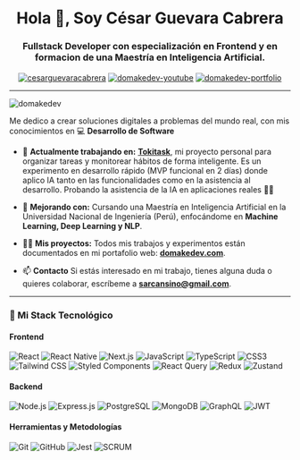 <h1 align="center">Hola 👋, Soy César Guevara Cabrera</h1>
<h3 align="center">Fullstack Developer con especialización en Frontend y en formacion de una Maestría en Inteligencia Artificial.</h3>
<p align="center">
  <a href="https://linkedin.com/in/domakedev" target="blank"><img align="center" src="https://img.shields.io/badge/LinkedIn-0A66C2?style=for-the-badge&logo=linkedin&logoColor=white" alt="cesarguevaracabrera" /></a>
  <a href="https://www.youtube.com/@domakedev-desarrollowebful7121" target="blank"><img align="center" src="https://img.shields.io/badge/YouTube-FF0000?style=for-the-badge&logo=youtube&logoColor=white" alt="domakedev-youtube"/></a>
  <a href="https://www.domakedev.com/" target="blank"><img align="center" src="https://img.shields.io/badge/Mi_Portafolio-000000?style=for-the-badge&logo=react&logoColor=61DAFB" alt="domakedev-portfolio"/></a>
</p>

---

<p align="left"> <img src="https://komarev.com/ghpvc/?username=domakedev&label=Vistas%20del%20Perfil&color=0e75b6&style=flat" alt="domakedev" /> </p>

Me dedico a crear soluciones digitales a problemas del mundo real, con mis conocimientos en 💻 **Desarrollo de Software**

- 🔭 **Actualmente trabajando en:** [**Tokitask**](https://www.tokitask.com/), mi proyecto personal para organizar tareas y monitorear hábitos de forma inteligente. Es un experimento en desarrollo rápido (MVP funcional en 2 días) donde aplico IA tanto en las funcionalidades como en la asistencia al desarrollo. Probando la asistencia de la IA en aplicaciones reales 🧫🔬

- 🌱 **Mejorando con:** Cursando una Maestría en Inteligencia Artificial en la Universidad Nacional de Ingeniería (Perú), enfocándome en **Machine Learning, Deep Learning y NLP**.

- 👨‍💻 **Mis proyectos:** Todos mis trabajos y experimentos están documentados en mi portafolio web: [**domakedev.com**](https://www.domakedev.com/).

- 📫 **Contacto** Si estás interesado en mi trabajo, tienes alguna duda o quieres colaborar, escríbeme a **sarcansino@gmail.com**.

---

### 🚀 Mi Stack Tecnológico

#### Frontend
<p>
  <img src="https://img.shields.io/badge/React-20232A?style=for-the-badge&logo=react&logoColor=61DAFB" alt="React">
  <img src="https://img.shields.io/badge/React_Native-20232A?style=for-the-badge&logo=react&logoColor=61DAFB" alt="React Native">
  <img src="https://img.shields.io/badge/Next.js-000000?style=for-the-badge&logo=nextdotjs&logoColor=white" alt="Next.js">
  <img src="https://img.shields.io/badge/JavaScript-F7DF1E?style=for-the-badge&logo=javascript&logoColor=black" alt="JavaScript">
  <img src="https://img.shields.io/badge/TypeScript-3178C6?style=for-the-badge&logo=typescript&logoColor=white" alt="TypeScript">
  <img src="https://img.shields.io/badge/CSS3-1572B6?style=for-the-badge&logo=css3&logoColor=white" alt="CSS3">
  <img src="https://img.shields.io/badge/Tailwind_CSS-38B2AC?style=for-the-badge&logo=tailwind-css&logoColor=white" alt="Tailwind CSS">
  <img src="https://img.shields.io/badge/styled--components-DB7093?style=for-the-badge&logo=styled-components&logoColor=white" alt="Styled Components">
  <img src="https://img.shields.io/badge/-React%20Query-FF4154?style=for-the-badge&logo=react-query&logoColor=white" alt="React Query">
  <img src="https://img.shields.io/badge/Redux-593D88?style=for-the-badge&logo=redux&logoColor=white" alt="Redux">
  <img src="https://img.shields.io/badge/Zustand-000000?style=for-the-badge" alt="Zustand">
</p>

#### Backend
<p>
  <img src="https://img.shields.io/badge/Node.js-339933?style=for-the-badge&logo=nodedotjs&logoColor=white" alt="Node.js">
  <img src="https://img.shields.io/badge/Express.js-000000?style=for-the-badge&logo=express&logoColor=white" alt="Express.js">
  <img src="https://img.shields.io/badge/PostgreSQL-316192?style=for-the-badge&logo=postgresql&logoColor=white" alt="PostgreSQL">
  <img src="https://img.shields.io/badge/MongoDB-4EA94B?style=for-the-badge&logo=mongodb&logoColor=white" alt="MongoDB">
  <img src="https://img.shields.io/badge/GraphQL-E10098?style=for-the-badge&logo=graphql&logoColor=white" alt="GraphQL">
  <img src="https://img.shields.io/badge/JWT-000000?style=for-the-badge&logo=jsonwebtokens&logoColor=white" alt="JWT">
</p>

#### Herramientas y Metodologías
<p>
  <img src="https://img.shields.io/badge/GIT-E44C30?style=for-the-badge&logo=git&logoColor=white" alt="Git">
  <img src="https://img.shields.io/badge/GitHub-100000?style=for-the-badge&logo=github&logoColor=white" alt="GitHub">
  <img src="https://img.shields.io/badge/Jest-C21325?style=for-the-badge&logo=jest&logoColor=white" alt="Jest">
  <img src="https://img.shields.io/badge/SCRUM-blue?style=for-the-badge" alt="SCRUM">
</p>
